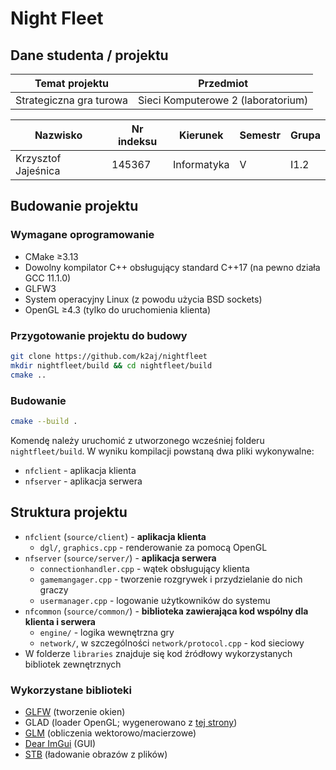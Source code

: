 # Night Fleet

## Dane studenta / projektu

| Temat projektu          | Przedmiot                          |
|-------------------------|------------------------------------|
| Strategiczna gra turowa | Sieci Komputerowe 2 (laboratorium) |

| Nazwisko            | Nr indeksu | Kierunek    | Semestr | Grupa |
|---------------------|------------|-------------|---------|-------|
| Krzysztof Jajeśnica | 145367     | Informatyka | V       | I1.2  |

## Budowanie projektu

### Wymagane oprogramowanie
- CMake ≥3.13
- Dowolny kompilator C++ obsługujący standard C++17 (na pewno działa GCC 11.1.0)
- GLFW3
- System operacyjny Linux (z powodu użycia BSD sockets)
- OpenGL ≥4.3 (tylko do uruchomienia klienta)

### Przygotowanie projektu do budowy
```sh
git clone https://github.com/k2aj/nightfleet
mkdir nightfleet/build && cd nightfleet/build
cmake ..
```
### Budowanie
```sh
cmake --build .
```
Komendę należy uruchomić z utworzonego wcześniej folderu `nightfleet/build`. W wyniku kompilacji powstaną dwa pliki wykonywalne:
- `nfclient` - aplikacja klienta
- `nfserver` - aplikacja serwera

## Struktura projektu
- `nfclient` (`source/client`) - **aplikacja klienta**
  - `dgl/`, `graphics.cpp` - renderowanie za pomocą OpenGL
- `nfserver` (`source/server/`) - **aplikacja serwera**
  - `connectionhandler.cpp` - wątek obsługujący klienta
  - `gamemangager.cpp` - tworzenie rozgrywek i przydzielanie do nich graczy
  - `usermanager.cpp` - logowanie użytkowników do systemu
- `nfcommon` (`source/common/`) - **biblioteka zawierająca kod wspólny dla klienta i serwera**
  - `engine/` - logika wewnętrzna gry
  - `network/`, w szczególności `network/protocol.cpp` - kod sieciowy
- W folderze `libraries` znajduje się kod źródłowy wykorzystanych bibliotek zewnętrznych

### Wykorzystane biblioteki
- [GLFW](https://github.com/glfw/glfw/) (tworzenie okien)
- GLAD (loader OpenGL; wygenerowano z [tej strony](https://glad.dav1d.de/))
- [GLM](https://github.com/g-truc/glm/) (obliczenia wektorowo/macierzowe)
- [Dear ImGui](https://github.com/ocornut/imgui) (GUI)
- [STB](https://github.com/nothings/stb) (ładowanie obrazów z plików)